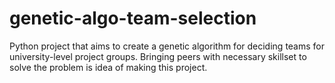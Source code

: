 # genetic-algo-team-selection
Python project that aims to create a genetic algorithm for deciding teams for university-level project groups. Bringing peers with necessary skillset to solve the problem is idea of making this project.
